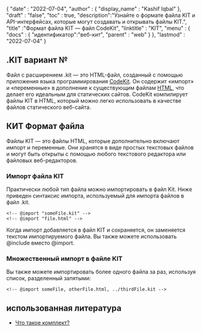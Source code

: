 {
  "date" : "2022-07-04",
  "author" : {
    "display_name" : "Kashif Iqbal"
},
  "draft" : "false",
  "toc" : true,
  "description":"Узнайте о формате файла KIT и API-интерфейсах, которые могут создавать и открывать файлы KIT.",
  "title" :"Формат файла KIT — файл CodeKit",
  "linktitle" : "KIT",
  "menu" : {
    "docs" : {
"идентификатор":"веб-кит",
      "parent" : "web"
}
},
  "lastmod" : "2022-07-04"
}

## .KIT вариант №

Файл с расширением .kit — это HTML-файл, созданный с помощью приложения языка программирования [CodeKit](https://codekitapp.com/). Он содержит «импорт» и «переменные» в дополнение к существующим файлам [HTML](/ru/web/html/), что делает его идеальным для статических сайтов. CodeKit компилирует файлы KIT в HTML, который можно легко использовать в качестве файлов статического веб-сайта.

## КИТ Формат файла

Файлы KIT — это файлы HTML, которые дополнительно включают импорт и переменные. Они хранятся в виде простых текстовых файлов и могут быть открыты с помощью любого текстового редактора или файловых веб-редакторов.

### Импорт файла KIT

Практически любой тип файла можно импортировать в файл Kit. Ниже приведен синтаксис импорта, используемый для импорта файлов в файл .kit.

```
<!-- @import "someFile.kit" -->
<!-- @import "file.html" -->
```

Когда импорт добавляется в файл KIT и сохраняется, он заменяется текстом импортируемого файла. Вы также можете использовать @include вместо @import.

### Множественный импорт в файле KIT

Вы также можете импортировать более одного файла за раз, используя список, разделенный запятыми:

```
<!-- @import someFile, otherFile.html, ../thirdFile.kit -->
```

## использованная литература

* [Что такое комплект?](https://codekitapp.com/help/kit/)

